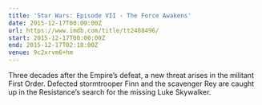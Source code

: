 ```yaml
---
title: 'Star Wars: Episode VII - The Force Awakens'
date: 2015-12-17T00:00:00Z
url: https://www.imdb.com/title/tt2488496/
start: 2015-12-17T00:00:00Z
end: 2015-12-17T02:18:00Z
venue: 9c2xrvm6+hm
---
```

Three decades after the Empire’s defeat, a new threat arises in the militant First Order. Defected stormtrooper Finn and the scavenger Rey are caught up in the Resistance’s search for the missing Luke Skywalker.
